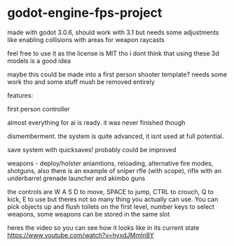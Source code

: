 # godot-engine-fps-project

made with godot 3.0.6, should work with 3.1 but needs some adjustments like enabling collisions with areas for weapon raycasts

feel free to use it as the license is MIT tho i dont think that using these 3d models is a good idea

maybe this could be made into a first person shooter template? needs some work tho and some stuff mush be removed entirely

features:

 first person controller
 
 almost everything for ai is ready. it was never finished though
 
 dismemberment. the system is quite advanced, it isnt used at full potential.
 
 save system with quicksaves! probably could be improved
 
 weapons - deploy/holster aniamtions, reloading, alternative fire modes, shotguns, also there is an example of sniper rfle (with scope), rifle with an underbarrel grenade launcher and akimbo guns
 
 the controls are 
  W A S D to move,
  SPACE to jump,
  CTRL to crouch,
  Q to kick,
  E to use but theres not so many thing you actually can use. You can pick objects up and flush toilets on the first level,
  number keys to select weapons, some weapons can be stored in the same slot

heres the video so you can see how it looks like in its current state
https://www.youtube.com/watch?v=hyxdJMmln8Y
